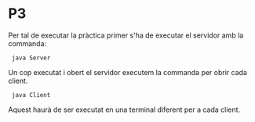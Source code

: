 # P3
Per tal de executar la pràctica primer s'ha de executar el servidor amb la commanda:

     java Server
     
Un cop executat i obert el servidor executem la commanda per obrir cada client. 

     java Client
Aquest haurà de ser executat en una terminal diferent per a cada client.
